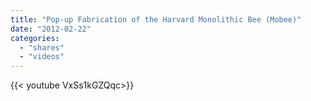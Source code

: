 ```yaml
---
title: "Pop-up Fabrication of the Harvard Monolithic Bee (Mobee)"
date: "2012-02-22"
categories:
  - "shares"
  - "videos"
---
```


<div style="width: 70vw;">{{< youtube VxSs1kGZQqc>}}</div>
